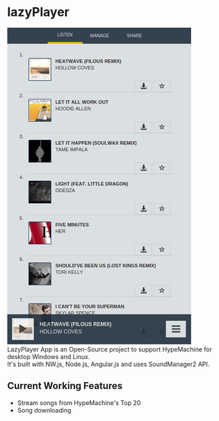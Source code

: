 # lazyPlayer
![alt tag](https://raw.githubusercontent.com/allenthich/lazyPlayer/master/lazyPlayerProgress.png)
<br>
LazyPlayer App is an Open-Source project to support HypeMachine for desktop Windows and Linux. <br>
It's built with NW.js, Node.js, Angular.js and uses SoundManager2 API.

## Current Working Features

- Stream songs from HypeMachine's Top 20
- Song downloading

